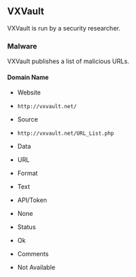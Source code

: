 ## VXVault

VXVault is run by a security researcher.

### Malware

VXVault publishes a list of malicious URLs.

#### Domain Name
>
* Website
 - `http://vxvault.net/`
* Source
 - `http://vxvault.net/URL_List.php`
* Data
 - URL
* Format
 - Text
* API/Token
 - None
* Status
 - Ok
* Comments
 - Not Available
